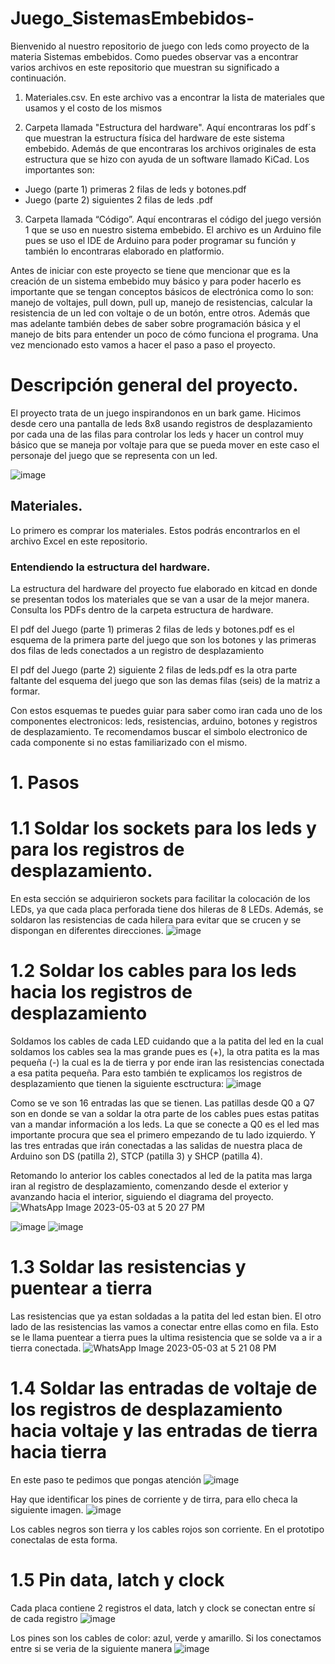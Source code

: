 # Juego_SistemasEmbebidos-

Bienvenido al nuestro repositorio de juego con leds como proyecto de la materia Sistemas embebidos.
Como puedes observar vas a encontrar varios archivos en este repositorio que muestran su significado a continuación.

1. Materiales.csv. En este archivo vas a encontrar la lista de materiales que usamos y el costo de los mismos

2. Carpeta llamada "Estructura del hardware". Aquí encontraras los pdf´s que muestran la estructura física del hardware de este sistema embebido. Además de que encontraras los archivos originales de esta estructura que se hizo con ayuda de un software llamado KiCad. Los importantes son: 
- Juego (parte 1) primeras 2 filas de leds y botones.pdf
- Juego (parte 2) siguientes 2 filas de leds .pdf

3. Carpeta llamada “Código”. Aquí encontraras el código del juego versión 1 que se uso en nuestro sistema embebido.
El archivo es un Arduino file pues se uso el IDE de Arduino para poder programar su función y también lo encontraras elaborado en platformio.


Antes de iniciar con este proyecto se tiene que mencionar que es la creación de un sistema embebido muy básico y para poder hacerlo es importante que se tengan conceptos básicos de electrónica como lo son: manejo de voltajes, pull down, pull up, manejo de resistencias, calcular la resistencia de un led con voltaje o de un botón, entre otros. Además que mas adelante también debes de saber sobre programación básica y el manejo de bits para entender un poco de cómo funciona el programa.
Una vez mencionado esto vamos a hacer el paso a paso el proyecto.

# Descripción general del proyecto.
El proyecto trata de un juego inspirandonos en un bark game. Hicimos desde cero una pantalla de leds 8x8 usando registros de desplazamiento por cada una de las filas para controlar los leds y hacer un control muy básico que se maneja por voltaje para que se pueda mover en este caso el personaje del juego que se representa con un led.
							
![image](https://user-images.githubusercontent.com/106703825/235551403-dbbedd13-ecb7-497f-832a-acb14096a39e.png)
						

## Materiales.
Lo primero es comprar los materiales. Estos podrás encontrarlos en el archivo Excel en este repositorio.

### Entendiendo la estructura del hardware.
La estructura del hardware del proyecto fue elaborado en kitcad en donde se presentan todos los materiales que se van a usar de la mejor manera.
Consulta los PDFs dentro de la carpeta estructura de hardware.

El pdf del Juego (parte 1) primeras 2 filas de leds y botones.pdf es el esquema de la primera parte del juego que son los botones y las primeras dos filas de leds conectados a un registro de desplazamiento

El pdf del Juego (parte 2) siguiente 2 filas de leds.pdf es la otra parte faltante del esquema del juego que son las demas filas (seis) de la matriz a formar.

Con estos esquemas te puedes guiar para saber como iran cada uno de los componentes electronicos: leds, resistencias, arduino, botones y registros de desplazamiento. Te recomendamos buscar el simbolo electronico de cada componente si no estas familiarizado con el mismo.

# 1. Pasos
# 1.1	Soldar los sockets para los leds y para los registros de desplazamiento.
En esta sección se adquirieron sockets para facilitar la colocación de los LEDs, ya que cada placa perforada tiene dos hileras de 8 LEDs. Además, se soldaron las resistencias de cada hilera para evitar que se crucen y se dispongan en diferentes direcciones.
![image](https://user-images.githubusercontent.com/125621118/236074730-86fd650f-ce3d-4626-9700-0d7bd0670a64.png)



# 1.2	 Soldar los cables para los leds hacia los registros de desplazamiento
Soldamos los cables de cada LED cuidando que a la patita del led en la cual soldamos los cables sea la mas grande pues es (+), la otra patita es la mas pequeña (-) la cual es la de tierra y por ende iran las resistencias conectada a esa patita pequeña.
Para esto también te explicamos los registros de desplazamiento que tienen la siguiente esctructura:
![image](https://github.com/majoRamirez18/Juego_SistemasEmbebidos-/assets/106703825/093beec8-cb14-4388-9afc-5f0bd830e77e)

Como se ve son 16 entradas las que se tienen. Las patillas desde Q0 a Q7 son en donde se van a soldar la otra parte de los cables pues estas patitas van a mandar información a los leds. La que se conecte a Q0 es el led mas importante procura que sea el primero empezando de tu lado izquierdo.
Y las tres entradas que irán conectadas a las salidas de nuestra placa de Arduino son DS (patilla 2), STCP (patilla 3) y SHCP (patilla 4).

Retomando lo anterior los cables conectados al led de la patita mas larga iran al registro de desplazamiento, comenzando desde el exterior y avanzando hacia el interior, siguiendo el diagrama del proyecto.
![WhatsApp Image 2023-05-03 at 5 20 27 PM](https://user-images.githubusercontent.com/125621118/236075335-4efe38bf-87e6-487a-a82f-e1521ed8d78c.jpeg)

![image](https://user-images.githubusercontent.com/125621118/236074849-6874242f-a578-4e31-84a3-0201caf9c36e.png)
![image](https://user-images.githubusercontent.com/125621118/236074861-fd31cbd3-62a4-4767-ae56-52ee5ecf9b39.png)

# 1.3	Soldar las resistencias y puentear a tierra
Las resistencias que ya estan soldadas a la patita del led estan bien. El otro lado de las resistencias las vamos a conectar entre ellas como en fila. Esto se le llama puentear a tierra pues la ultima resistencia que se solde va a ir a tierra conectada.
![WhatsApp Image 2023-05-03 at 5 21 08 PM](https://user-images.githubusercontent.com/125621118/236075156-46bf646c-226e-4998-8806-ee68dbac7db5.jpeg)


# 1.4	Soldar las entradas de voltaje de los registros de desplazamiento hacia voltaje y las entradas de tierra hacia tierra
En este paso te pedimos que pongas atención
![image](https://github.com/majoRamirez18/Juego_SistemasEmbebidos-/assets/106703825/e538217a-9259-4fcb-aaf5-dd236755030e)

Hay que identificar los pines de corriente y de tirra, para ello checa la siguiente imagen.
![image](https://github.com/majoRamirez18/Juego_SistemasEmbebidos-/assets/106703825/d8d96c82-1d94-4ed0-b240-d34dc6b3b568)

Los cables negros son tierra y los cables rojos son corriente. En el prototipo conectalas de esta forma.

# 1.5	Pin data, latch y clock
Cada placa contiene 2 registros el data, latch y clock se conectan entre sí de cada registro
![image](https://github.com/majoRamirez18/Juego_SistemasEmbebidos-/assets/106703825/16b94ec9-f370-4afe-af22-1ed0f3b830e9)

Los pines son los cables de color: azul, verde y amarillo. Si los conectamos entre si se veria de la siguiente manera
![image](https://github.com/majoRamirez18/Juego_SistemasEmbebidos-/assets/106703825/e77bc125-c33e-4973-b545-a2fbbe1ea8f7)


